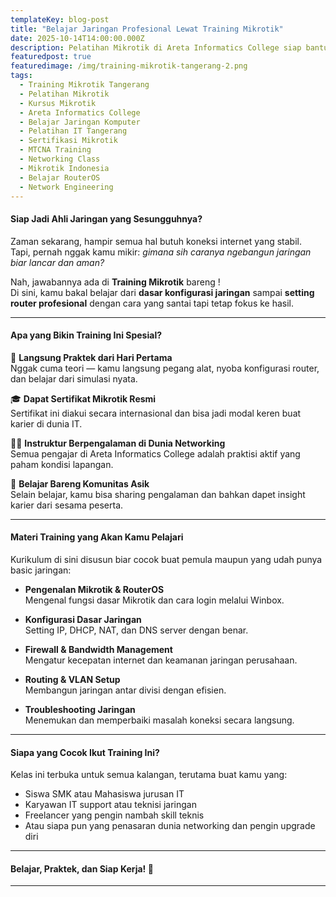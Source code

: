 ```yaml
---
templateKey: blog-post
title: "Belajar Jaringan Profesional Lewat Training Mikrotik"
date: 2025-10-14T14:00:00.000Z
description: Pelatihan Mikrotik di Areta Informatics College siap bantu kamu jadi ahli jaringan dari dasar hingga mahir. Belajar langsung dari instruktur berpengalaman dan dapatkan sertifikat resmi!
featuredpost: true
featuredimage: /img/training-mikrotik-tangerang-2.png
tags:
  - Training Mikrotik Tangerang
  - Pelatihan Mikrotik
  - Kursus Mikrotik
  - Areta Informatics College
  - Belajar Jaringan Komputer
  - Pelatihan IT Tangerang
  - Sertifikasi Mikrotik
  - MTCNA Training
  - Networking Class
  - Mikrotik Indonesia
  - Belajar RouterOS
  - Network Engineering
---
```


#### Siap Jadi Ahli Jaringan yang Sesungguhnya?

Zaman sekarang, hampir semua hal butuh koneksi internet yang stabil.  
Tapi, pernah nggak kamu mikir: *gimana sih caranya ngebangun jaringan biar lancar dan aman?*  

Nah, jawabannya ada di **Training Mikrotik** bareng !  
Di sini, kamu bakal belajar dari **dasar konfigurasi jaringan** sampai **setting router profesional** dengan cara yang santai tapi tetap fokus ke hasil.

---

#### Apa yang Bikin Training Ini Spesial?

🚀 **Langsung Praktek dari Hari Pertama**  
Nggak cuma teori — kamu langsung pegang alat, nyoba konfigurasi router, dan belajar dari simulasi nyata.

🎓 **Dapat Sertifikat Mikrotik Resmi**  
Sertifikat ini diakui secara internasional dan bisa jadi modal keren buat karier di dunia IT.

👨‍🏫 **Instruktur Berpengalaman di Dunia Networking**  
Semua pengajar di Areta Informatics College adalah praktisi aktif yang paham kondisi lapangan.

💬 **Belajar Bareng Komunitas Asik**  
Selain belajar, kamu bisa sharing pengalaman dan bahkan dapet insight karier dari sesama peserta.

---

#### Materi Training yang Akan Kamu Pelajari

Kurikulum di sini disusun biar cocok buat pemula maupun yang udah punya basic jaringan:

- **Pengenalan Mikrotik & RouterOS**  
  Mengenal fungsi dasar Mikrotik dan cara login melalui Winbox.  

- **Konfigurasi Dasar Jaringan**  
  Setting IP, DHCP, NAT, dan DNS server dengan benar.  

- **Firewall & Bandwidth Management**  
  Mengatur kecepatan internet dan keamanan jaringan perusahaan.  

- **Routing & VLAN Setup**  
  Membangun jaringan antar divisi dengan efisien.  

- **Troubleshooting Jaringan**  
  Menemukan dan memperbaiki masalah koneksi secara langsung.  

---

#### Siapa yang Cocok Ikut Training Ini?

Kelas ini terbuka untuk semua kalangan, terutama buat kamu yang:
- Siswa SMK atau Mahasiswa jurusan IT  
- Karyawan IT support atau teknisi jaringan  
- Freelancer yang pengin nambah skill teknis  
- Atau siapa pun yang penasaran dunia networking dan pengin upgrade diri  

---

#### Belajar, Praktek, dan Siap Kerja! 💼


---

